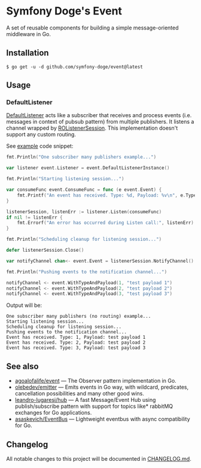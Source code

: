 # Symfony Doge's Event

A set of reusable components for building a simple message-oriented middleware in Go.

## Installation

```
$ go get -u -d github.com/symfony-doge/event@latest
```

## Usage

### DefaultListener

[DefaultListener](default_listener.go) acts like a subscriber that receives and process events (i.e. messages in context of pubsub pattern)
from multiple publishers. It listens a channel wrapped by [ROListenerSession](ro_listener_session.go).
This implementation doesn't support any custom routing.

See [example](example/one_subscriber_many_publishers.go) code snippet:

```go
fmt.Println("One subscriber many publishers example...")

var listener event.Listener = event.DefaultListenerInstance()

fmt.Println("Starting listening session...")

var consumeFunc event.ConsumeFunc = func (e event.Event) {
	fmt.Printf("An event has received. Type: %d, Payload: %v\n", e.Type, e.Payload)
}

listenerSession, listenErr := listener.Listen(consumeFunc)
if nil != listenErr {
	fmt.Errorf("An error has occurred during Listen call:", listenErr)
}

fmt.Println("Scheduling cleanup for listening session...")

defer listenerSession.Close()

var notifyChannel chan<- event.Event = listenerSession.NotifyChannel()

fmt.Println("Pushing events to the notification channel...")

notifyChannel <- event.WithTypeAndPayload(1, "test payload 1")
notifyChannel <- event.WithTypeAndPayload(2, "test payload 2")
notifyChannel <- event.WithTypeAndPayload(3, "test payload 3")
```

Output will be:

```
One subscriber many publishers (no routing) example...
Starting listening session...
Scheduling cleanup for listening session...
Pushing events to the notification channel...
Event has received. Type: 1, Payload: test payload 1
Event has received. Type: 2, Payload: test payload 2
Event has received. Type: 3, Payload: test payload 3
```

## See also

- [agoalofalife/event](https://github.com/agoalofalife/event) — The Observer pattern implementation in Go.
- [olebedev/emitter](https://github.com/olebedev/emitter) — Emits events in Go way, with wildcard, predicates, cancellation possibilities and many other good wins.
- [leandro-lugaresi/hub](https://github.com/leandro-lugaresi/hub) — A fast Message/Event Hub using publish/subscribe pattern with support for topics like* rabbitMQ exchanges for Go applications.
- [asaskevich/EventBus](https://github.com/asaskevich/EventBus) — Lightweight eventbus with async compatibility for Go.

## Changelog

All notable changes to this project will be documented in [CHANGELOG.md](CHANGELOG.md).
